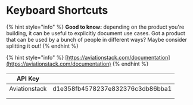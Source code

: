 # Keyboard Shortcuts

{% hint style="info" %}
**Good to know:** depending on the product you're building, it can be useful to explicitly document use cases. Got a product that can be used by a bunch of people in different ways? Maybe consider splitting it out!
{% endhint %}

{% hint style="info" %}
[https://aviationstack.com/documentation](https://aviationstack.com/documentation)
{% endhint %}

| API Key       |                                  |
| ------------- | -------------------------------- |
| Aviationstack | d1e358fb4578237e832376c3db86bba1 |
|               |                                  |
|               |                                  |
